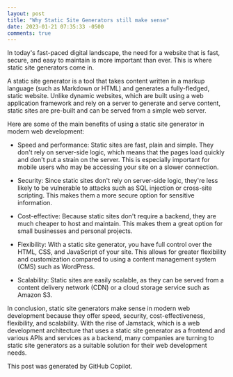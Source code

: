 ```yaml
---
layout: post
title: "Why Static Site Generators still make sense"
date: 2023-01-21 07:35:33 -0500
comments: true
---
```


In today's fast-paced digital landscape, the need for a website that is fast, secure, and easy to maintain is more important than ever. This is where static site generators come in.

A static site generator is a tool that takes content written in a markup language (such as Markdown or HTML) and generates a fully-fledged, static website. Unlike dynamic websites, which are built using a web application framework and rely on a server to generate and serve content, static sites are pre-built and can be served from a simple web server.

Here are some of the main benefits of using a static site generator in modern web development:

- Speed and performance: Static sites are fast, plain and simple. They don't rely on server-side logic, which means that the pages load quickly and don't put a strain on the server. This is especially important for mobile users who may be accessing your site on a slower connection.

- Security: Since static sites don't rely on server-side logic, they're less likely to be vulnerable to attacks such as SQL injection or cross-site scripting. This makes them a more secure option for sensitive information.

- Cost-effective: Because static sites don't require a backend, they are much cheaper to host and maintain. This makes them a great option for small businesses and personal projects.

- Flexibility: With a static site generator, you have full control over the HTML, CSS, and JavaScript of your site. This allows for greater flexibility and customization compared to using a content management system (CMS) such as WordPress.

- Scalability: Static sites are easily scalable, as they can be served from a content delivery network (CDN) or a cloud storage service such as Amazon S3.

In conclusion, static site generators make sense in modern web development because they offer speed, security, cost-effectiveness, flexibility, and scalability. With the rise of Jamstack, which is a web development architecture that uses a static site generator as a frontend and various APIs and services as a backend, many companies are turning to static site generators as a suitable solution for their web development needs.

This post was generated by GitHub Copilot.